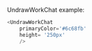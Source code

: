 UndrawWorkChat example:
```js 
<UndrawWorkChat
    primaryColor='#6c68fb'
    height= '250px'
    />
```